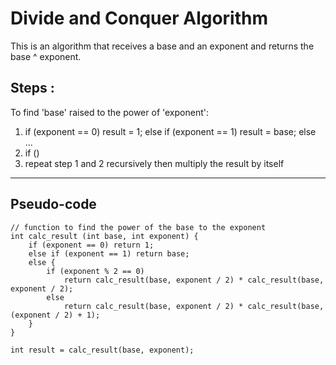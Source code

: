 # Divide and Conquer Algorithm

This is an algorithm that receives a base and an exponent and returns the base ^ exponent.

## **Steps :**

To find 'base' raised to the power of 'exponent':
1.  if (exponent == 0) result = 1; else if (exponent == 1) result = base; else ...
2. if ()
3. repeat step 1 and 2 recursively then multiply the result by itself

---

## **Pseudo-code**

```
// function to find the power of the base to the exponent
int calc_result (int base, int exponent) {
    if (exponent == 0) return 1;
    else if (exponent == 1) return base;
    else {
        if (exponent % 2 == 0)
            return calc_result(base, exponent / 2) * calc_result(base, exponent / 2);
        else
            return calc_result(base, exponent / 2) * calc_result(base, (exponent / 2) + 1);
    } 
}

int result = calc_result(base, exponent);

```